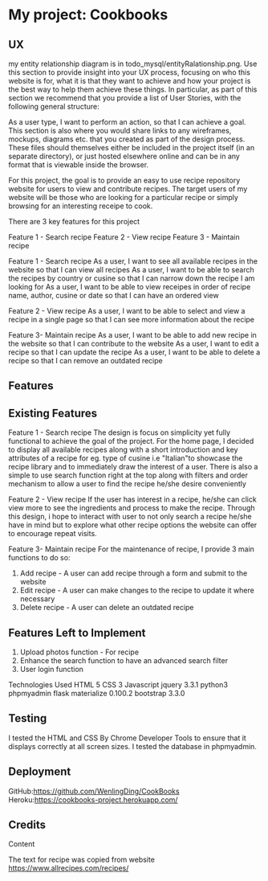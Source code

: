 My project: Cookbooks
====

UX
--
my entity relationship diagram is in todo_mysql/entityRalationship.png.
Use this section to provide insight into your UX process, focusing on who this website is for, what it is that they want to achieve and how your project is the best way to help them achieve these things.
In particular, as part of this section we recommend that you provide a list of User Stories, with the following general structure:

As a user type, I want to perform an action, so that I can achieve a goal.
This section is also where you would share links to any wireframes, mockups, diagrams etc. that you created as part of the design process. These files should themselves either be included in the project itself (in an separate directory), or just hosted elsewhere online and can be in any format that is viewable inside the browser.

For this project, the goal is to provide an easy to use recipe repository website for users to view and contribute recipes. The target users of my website will be those who are looking for a particular recipe or simply browsing for an interesting receipe to cook.

There are 3 key features for this project

Feature 1 - Search recipe
Feature 2 - View recipe
Feature 3 - Maintain recipe

Feature 1 - Search recipe
As a user, I want to see all available recipes in the website so that I can view all recipes 
As a user, I want to be able to search the recipes by country or cusine so that I can narrow down the recipe I am looking for
As a user, I want to be able to view receipes in order of recipe name,  author, cusine or date so that I can have an ordered view

Feature 2 - View recipe
As a user, I want to be able to select and view a recipe in a single page so that I can see more information about the recipe

Feature 3- Maintain recipe
As a user, I want to be able to add new recipe in the website so that I can contribute to the website
As a user, I want to edit a recipe so that I can update the recipe
As a user, I want to be able to delete a recipe so that I can remove an outdated recipe 

Features
--
Existing Features
---
Feature 1 - Search recipe
The design is focus on simplicity yet fully functional to achieve the goal of the project.
For the home page, I decided to display all available recipes along with a short introduction and key attributes of a recipe for eg. type of cusine i.e "Italian"to showcase the recipe library and to immediately draw the interest of a user. There is also a simple to use search function right at the top along with filters and order mechanism to allow a user to find the recipe he/she desire conveniently 

Feature 2 - View recipe
If the user has interest in a recipe, he/she can click view more to see the ingredients and process to make the recipe. Through this design, i hope to interact with user to not only search a recipe he/she have in mind but to explore what other recipe options the website can offer to encourage repeat visits.

Feature 3- Maintain recipe
For the maintenance of recipe, I provide 3 main functions to do so:
1. Add recipe - A  user can add recipe through a form and submit to the website
2. Edit recipe - A user can make changes to the recipe to update it where necessary
3. Delete recipe - A user can delete an outdated recipe


Features Left to Implement
---
1. Upload photos function - For recipe
2. Enhance the search function to have an advanced search filter 
3. User login function

Technologies Used
HTML 5
CSS 3
Javascript
jquery 3.3.1
python3
phpmyadmin
flask
materialize 0.100.2
bootstrap 3.3.0

Testing
---
I tested the HTML and CSS By Chrome Developer Tools to ensure that it displays correctly at all screen sizes.
I tested the database in phpmyadmin.


Deployment
---
GitHub:https://github.com/WenlingDing/CookBooks
Heroku:https://cookbooks-project.herokuapp.com/

Credits
--

Content

The text for recipe was copied from website https://www.allrecipes.com/recipes/


